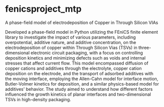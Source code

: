 # fenicsproject_mtp
A phase-field model of electrodeposition of Copper in Through Silicon VIAs

Developed a phase-field model in Python utilizing the FEniCS finite element library to investigate the impact of various parameters, including overpotential, additive nature, and additive concentration, on the electrodeposition of copper within Through Silicon Vias (TSVs) in three-dimensional electronic circuit packaging, with a focus on controlling deposition kinetics and minimizing defects such as voids and internal stresses that affect current flow. This model encompassed diffusion of copper cations and additives through the electrolyte, copper cation deposition on the electrode, and the transport of adsorbed additives with the moving interface, employing the Allen-Cahn model for interface motion, Butler-Volmer kinetics for deposition, and a similar physics-based model for additives' behavior. The study aimed to understand how different factors influenced the growth kinetics of planar interfaces and two-dimensional TSVs in high-density packaging.

